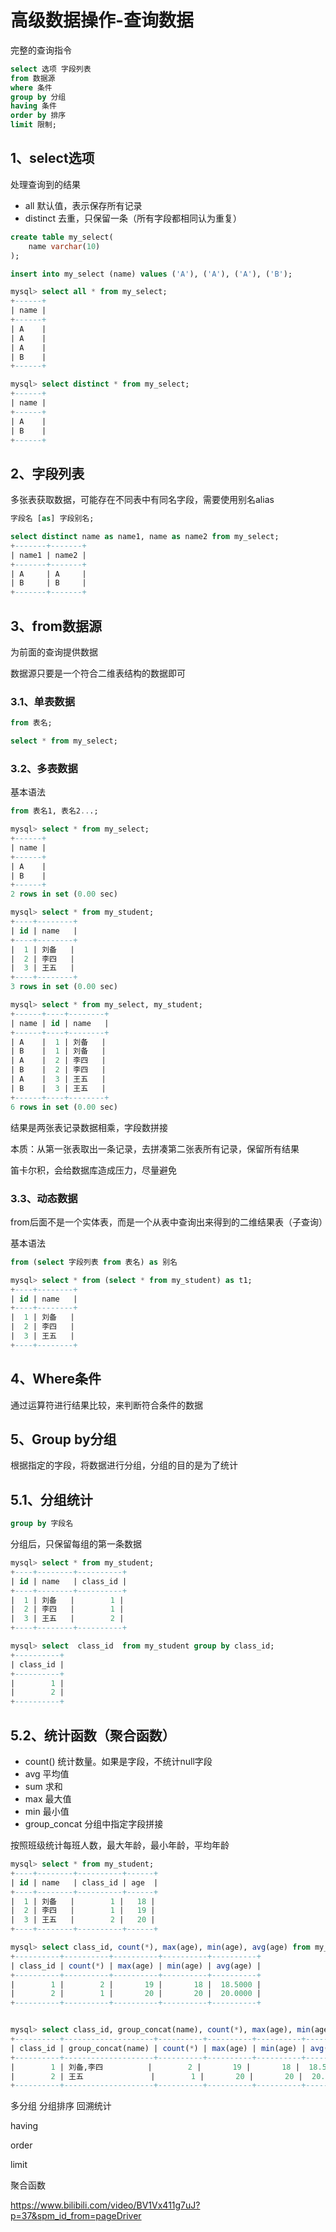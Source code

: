 # 高级数据操作-查询数据

完整的查询指令

```sql
select 选项 字段列表 
from 数据源 
where 条件 
group by 分组 
having 条件 
order by 排序 
limit 限制;
```

## 1、select选项

处理查询到的结果

- all 默认值，表示保存所有记录
- distinct 去重，只保留一条（所有字段都相同认为重复）

```sql
create table my_select(
    name varchar(10)
);

insert into my_select (name) values ('A'), ('A'), ('A'), ('B');

mysql> select all * from my_select;
+------+
| name |
+------+
| A    |
| A    |
| A    |
| B    |
+------+

mysql> select distinct * from my_select;
+------+
| name |
+------+
| A    |
| B    |
+------+
```

## 2、字段列表

多张表获取数据，可能存在不同表中有同名字段，需要使用别名alias

```sql
字段名 [as] 字段别名;
```

```sql
select distinct name as name1, name as name2 from my_select;
+-------+-------+
| name1 | name2 |
+-------+-------+
| A     | A     |
| B     | B     |
+-------+-------+
```

## 3、from数据源

为前面的查询提供数据

数据源只要是一个符合二维表结构的数据即可

### 3.1、单表数据

```sql
from 表名;

select * from my_select;
```

### 3.2、多表数据

基本语法

```sql
from 表名1, 表名2...;
```

```sql
mysql> select * from my_select;
+------+
| name |
+------+
| A    |
| B    |
+------+
2 rows in set (0.00 sec)

mysql> select * from my_student;
+----+--------+
| id | name   |
+----+--------+
|  1 | 刘备   |
|  2 | 李四   |
|  3 | 王五   |
+----+--------+
3 rows in set (0.00 sec)

mysql> select * from my_select, my_student;
+------+----+--------+
| name | id | name   |
+------+----+--------+
| A    |  1 | 刘备   |
| B    |  1 | 刘备   |
| A    |  2 | 李四   |
| B    |  2 | 李四   |
| A    |  3 | 王五   |
| B    |  3 | 王五   |
+------+----+--------+
6 rows in set (0.00 sec)
```

结果是两张表记录数据相乘，字段数拼接

本质：从第一张表取出一条记录，去拼凑第二张表所有记录，保留所有结果

笛卡尔积，会给数据库造成压力，尽量避免


### 3.3、动态数据

from后面不是一个实体表，而是一个从表中查询出来得到的二维结果表（子查询）

基本语法

```sql
from (select 字段列表 from 表名) as 别名
```

```sql
mysql> select * from (select * from my_student) as t1;
+----+--------+
| id | name   |
+----+--------+
|  1 | 刘备   |
|  2 | 李四   |
|  3 | 王五   |
+----+--------+
```

## 4、Where条件

通过运算符进行结果比较，来判断符合条件的数据

## 5、Group by分组

根据指定的字段，将数据进行分组，分组的目的是为了统计

## 5.1、分组统计

```sql
group by 字段名
```

分组后，只保留每组的第一条数据

```sql
mysql> select * from my_student;
+----+--------+----------+
| id | name   | class_id |
+----+--------+----------+
|  1 | 刘备   |        1 |
|  2 | 李四   |        1 |
|  3 | 王五   |        2 |
+----+--------+----------+

mysql> select  class_id  from my_student group by class_id;
+----------+
| class_id |
+----------+
|        1 |
|        2 |
+----------+
```

## 5.2、统计函数（聚合函数）

- count() 统计数量。如果是字段，不统计null字段
- avg 平均值
- sum 求和
- max 最大值
- min 最小值
- group_concat 分组中指定字段拼接

按照班级统计每班人数，最大年龄，最小年龄，平均年龄

```sql
mysql> select * from my_student;
+----+--------+----------+------+
| id | name   | class_id | age  |
+----+--------+----------+------+
|  1 | 刘备   |        1 |   18 |
|  2 | 李四   |        1 |   19 |
|  3 | 王五   |        2 |   20 |
+----+--------+----------+------+

mysql> select class_id, count(*), max(age), min(age), avg(age) from my_student group by class_id;
+----------+----------+----------+----------+----------+
| class_id | count(*) | max(age) | min(age) | avg(age) |
+----------+----------+----------+----------+----------+
|        1 |        2 |       19 |       18 |  18.5000 |
|        2 |        1 |       20 |       20 |  20.0000 |
+----------+----------+----------+----------+----------+


mysql> select class_id, group_concat(name), count(*), max(age), min(age), avg(age) from my_student group by class_id;
+----------+--------------------+----------+----------+----------+----------+
| class_id | group_concat(name) | count(*) | max(age) | min(age) | avg(age) |
+----------+--------------------+----------+----------+----------+----------+
|        1 | 刘备,李四          |        2 |       19 |       18 |  18.5000 |
|        2 | 王五               |        1 |       20 |       20 |  20.0000 |
+----------+--------------------+----------+----------+----------+----------+
```


多分组
分组排序
回溯统计



having

order

limit

聚合函数


https://www.bilibili.com/video/BV1Vx411g7uJ?p=37&spm_id_from=pageDriver